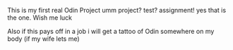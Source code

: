 This is my first real Odin Project umm project? test? assignment! yes that is the one. Wish me luck

Also if this pays off in a job i will get a tattoo of Odin somewhere on my body (if my wife lets me)
